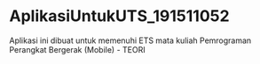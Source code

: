 # AplikasiUntukUTS_191511052
Aplikasi ini dibuat untuk memenuhi ETS mata kuliah Pemrograman Perangkat Bergerak (Mobile) - TEORI
